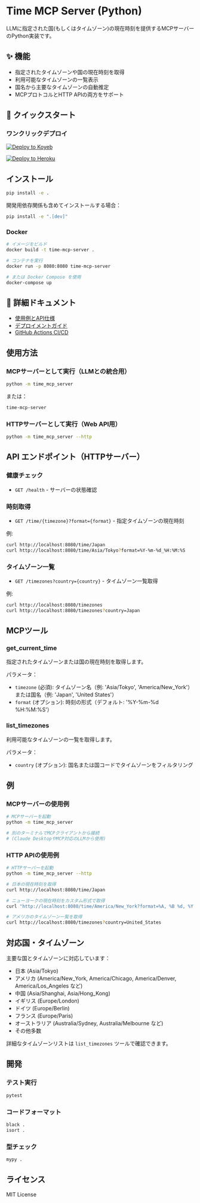 # Time MCP Server (Python)

LLMに指定された国(もしくはタイムゾーン)の現在時刻を提供するMCPサーバーのPython実装です。

## ✨ 機能

- 指定されたタイムゾーンや国の現在時刻を取得
- 利用可能なタイムゾーンの一覧表示
- 国名から主要なタイムゾーンの自動推定
- MCPプロトコルとHTTP APIの両方をサポート

## 🚀 クイックスタート

### ワンクリックデプロイ

[![Deploy to Koyeb](https://www.koyeb.com/static/images/deploy/button.svg)](https://app.koyeb.com/services/deploy?name=time-mcp-python&type=git&repository=github.com/yourusername/Time_MCP_Python&branch=main)

[![Deploy to Heroku](https://www.herokucdn.com/deploy/button.svg)](https://heroku.com/deploy?template=https://github.com/yourusername/Time_MCP_Python)

## インストール

```bash
pip install -e .
```

開発用依存関係も含めてインストールする場合：

```bash
pip install -e ".[dev]"
```

### Docker

```bash
# イメージをビルド
docker build -t time-mcp-server .

# コンテナを実行
docker run -p 8080:8080 time-mcp-server

# または Docker Compose を使用
docker-compose up
```

## 📖 詳細ドキュメント

- [使用例とAPI仕様](EXAMPLES.md)
- [デプロイメントガイド](DEPLOYMENT.md)
- [GitHub Actions CI/CD](.github/workflows/ci-cd.yml)

## 使用方法

### MCPサーバーとして実行（LLMとの統合用）

```bash
python -m time_mcp_server
```

または：

```bash
time-mcp-server
```

### HTTPサーバーとして実行（Web API用）

```bash
python -m time_mcp_server --http
```

## API エンドポイント（HTTPサーバー）

### 健康チェック
- `GET /health` - サーバーの状態確認

### 時刻取得
- `GET /time/{timezone}?format={format}` - 指定タイムゾーンの現在時刻

例:
```bash
curl http://localhost:8080/time/Japan
curl http://localhost:8080/time/Asia/Tokyo?format=%Y-%m-%d_%H:%M:%S
```

### タイムゾーン一覧
- `GET /timezones?country={country}` - タイムゾーン一覧取得

例:
```bash
curl http://localhost:8080/timezones
curl http://localhost:8080/timezones?country=Japan
```

## MCPツール

### get_current_time

指定されたタイムゾーンまたは国の現在時刻を取得します。

パラメータ：
- `timezone` (必須): タイムゾーン名（例: 'Asia/Tokyo', 'America/New_York'）または国名（例: 'Japan', 'United States'）
- `format` (オプション): 時刻の形式（デフォルト: '%Y-%m-%d %H:%M:%S'）

### list_timezones

利用可能なタイムゾーンの一覧を取得します。

パラメータ：
- `country` (オプション): 国名または国コードでタイムゾーンをフィルタリング

## 例

### MCPサーバーの使用例

```bash
# MCPサーバーを起動
python -m time_mcp_server

# 別のターミナルでMCPクライアントから接続
# (Claude DesktopやMCP対応のLLMから使用)
```

### HTTP APIの使用例

```bash
# HTTPサーバーを起動
python -m time_mcp_server --http

# 日本の現在時刻を取得
curl http://localhost:8080/time/Japan

# ニューヨークの現在時刻をカスタム形式で取得
curl "http://localhost:8080/time/America/New_York?format=%A, %B %d, %Y at %I:%M %p"

# アメリカのタイムゾーン一覧を取得
curl http://localhost:8080/timezones?country=United_States
```

## 対応国・タイムゾーン

主要な国とタイムゾーンに対応しています：

- 日本 (Asia/Tokyo)
- アメリカ (America/New_York, America/Chicago, America/Denver, America/Los_Angeles など)
- 中国 (Asia/Shanghai, Asia/Hong_Kong)
- イギリス (Europe/London)
- ドイツ (Europe/Berlin)
- フランス (Europe/Paris)
- オーストラリア (Australia/Sydney, Australia/Melbourne など)
- その他多数

詳細なタイムゾーンリストは `list_timezones` ツールで確認できます。

## 開発

### テスト実行

```bash
pytest
```

### コードフォーマット

```bash
black .
isort .
```

### 型チェック

```bash
mypy .
```

## ライセンス

MIT License
